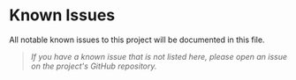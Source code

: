 # Known Issues
All notable known issues to this project will be documented in this file.

> _If you have a known issue that is not listed here, please open an issue on the project's GitHub repository._